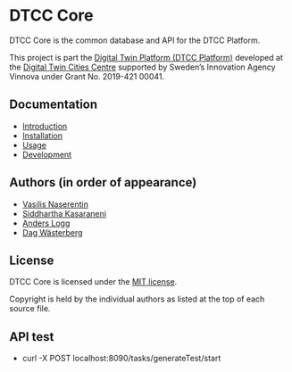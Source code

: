 # DTCC Core

DTCC Core is the common database and API for the DTCC Platform.

This project is part the
[Digital Twin Platform (DTCC Platform)](https://gitlab.com/dtcc-platform)
developed at the
[Digital Twin Cities Centre](https://dtcc.chalmers.se/)
supported by Sweden’s Innovation Agency Vinnova under Grant No. 2019-421 00041.

## Documentation

* [Introduction](./doc/introduction.md)
* [Installation](./doc/installation.md)
* [Usage](./doc/usage.md)
* [Development](./doc/development.md)

## Authors (in order of appearance)

* [Vasilis Naserentin](https://www.chalmers.se/en/Staff/Pages/vasnas.aspx)
* [Siddhartha Kasaraneni](https://chalmersindustriteknik.se/sv/medarbetare/siddhartha-kasaranemi/)
* [Anders Logg](http://anders.logg.org)
* [Dag Wästerberg](https://chalmersindustriteknik.se/sv/medarbetare/dag-wastberg/)

## License

DTCC Core is licensed under the
[MIT license](https://opensource.org/licenses/MIT).

Copyright is held by the individual authors as listed at the top of
each source file.


## API test

- curl -X POST localhost:8090/tasks/generateTest/start